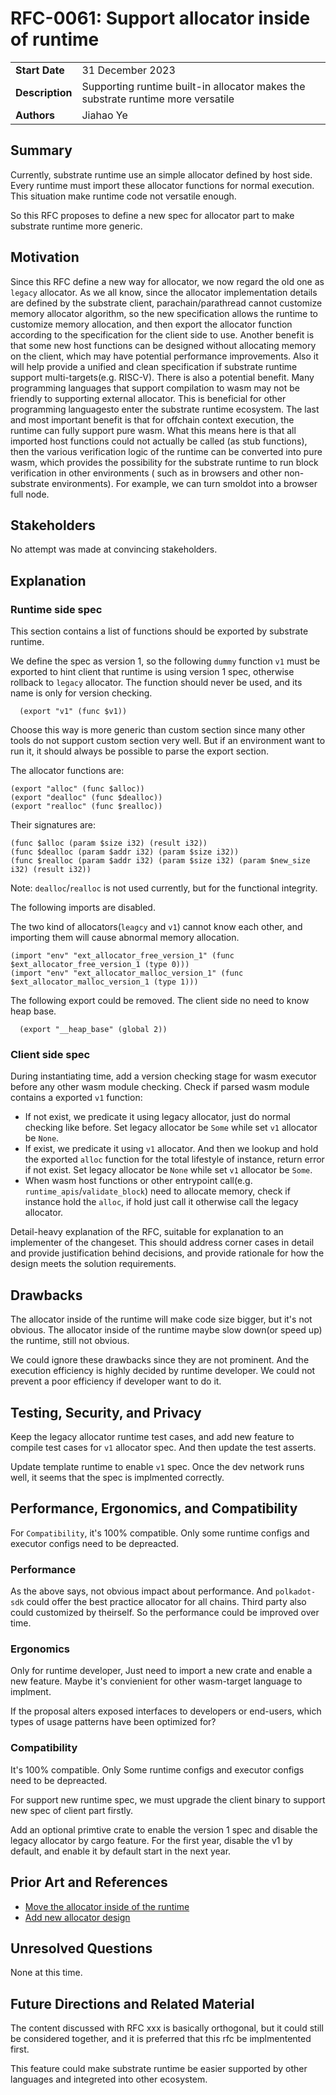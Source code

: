 # RFC-0061: Support allocator inside of runtime

|                 |                                                                                             |
| --------------- | ------------------------------------------------------------------------------------------- |
| **Start Date**  | 31 December 2023                                            |
| **Description** | Supporting runtime built-in allocator makes the substrate runtime more versatile |
| **Authors**     | Jiahao Ye |

## Summary

Currently, substrate runtime use an simple allocator defined by host side. Every runtime must
import these allocator functions for normal execution. This situation make runtime code not versatile enough.

So this RFC proposes to define a new spec for allocator part to make substrate runtime more generic.

## Motivation

Since this RFC define a new way for allocator, we now regard the old one as `legacy` allocator.
As we all know, since the allocator implementation details are defined by the substrate client, parachain/parathread cannot customize memory allocator algorithm, so the new specification allows the runtime to customize memory allocation, and then export the allocator function according to the specification for the client side to use.
Another benefit is that some new host functions can be designed without allocating memory on the client, which may have potential performance improvements. Also it will help provide a unified and clean specification if substrate runtime support multi-targets(e.g. RISC-V).
There is also a potential benefit. Many programming languages that support compilation to wasm may not be friendly to supporting external allocator. This is beneficial for other programming languages ​​to enter the substrate runtime ecosystem.
The last and most important benefit is that for offchain context execution, the runtime can fully support pure wasm. What this means here is that all imported host functions could not actually be called (as stub functions), then the various verification logic of the runtime can be converted into pure wasm, which provides the possibility for the substrate runtime to run block verification in other environments ( such as in browsers and other non-substrate environments). For example, we can turn smoldot into a browser full node.

## Stakeholders

No attempt was made at convincing stakeholders.

## Explanation

### Runtime side spec

This section contains a list of functions should be exported by substrate runtime.

We define the spec as version 1, so the following `dummy` function `v1` must be exported to hint
client that runtime is using version 1 spec, otherwise rollback to `legacy` allocator.
The function should never be used, and its name is only for version checking.

```wat
  (export "v1" (func $v1))
```

Choose this way is more generic than custom section since many other tools do not support custom section very well. But if an environment want to run it, it should always be possible to parse
the export section.

The allocator functions are:

```wat
(export "alloc" (func $alloc))
(export "dealloc" (func $dealloc))
(export "realloc" (func $realloc))
```

Their signatures are:

```wat
(func $alloc (param $size i32) (result i32))
(func $dealloc (param $addr i32) (param $size i32))
(func $realloc (param $addr i32) (param $size i32) (param $new_size i32) (result i32))
```

Note: `dealloc`/`realloc` is not used currently, but for the functional integrity.

The following imports are disabled.

The two kind of allocators(`leagcy` and `v1`) cannot know each other, and importing them will cause abnormal memory allocation.

```wat
(import "env" "ext_allocator_free_version_1" (func $ext_allocator_free_version_1 (type 0)))
(import "env" "ext_allocator_malloc_version_1" (func $ext_allocator_malloc_version_1 (type 1)))
```

The following export could be removed. The client side no need to know heap base.

```wat
  (export "__heap_base" (global 2))
```

### Client side spec

During instantiating time, add a version checking stage for wasm executor before any other wasm module checking.
Check if parsed wasm module contains a exported `v1` function:

- If not exist, we predicate it using legacy allocator, just do normal checking like before. Set legacy allocator be `Some` while set `v1` allocator be `None`.
- If exist, we predicate it using `v1` allocator. And then we lookup and hold the exported `alloc` function for the total lifestyle of instance, return error if not exist. Set legacy allocator be `None` while set `v1` allocator be `Some`.
- When wasm host functions or other entrypoint call(e.g. `runtime_apis`/`validate_block`) need to allocate memory, check if instance hold the `alloc`, if hold just call it otherwise call the legacy
allocator.

Detail-heavy explanation of the RFC, suitable for explanation to an implementer of the changeset. This should address corner cases in detail and provide justification behind decisions, and provide rationale for how the design meets the solution requirements.

## Drawbacks

The allocator inside of the runtime will make code size bigger, but it's not obvious.
The allocator inside of the runtime maybe slow down(or speed up) the runtime, still not obvious.

We could ignore these drawbacks since they are not prominent. And the execution efficiency is highly decided by runtime developer. We could not prevent a poor efficiency if developer want to do it.

## Testing, Security, and Privacy

Keep the legacy allocator runtime test cases, and add new feature to compile test cases for `v1` allocator spec. And then update the test asserts.

Update template runtime to enable `v1` spec. Once the dev network runs well, it seems that the spec is implmented correctly.

## Performance, Ergonomics, and Compatibility

For `Compatibility`, it's 100% compatible. Only some runtime configs and executor configs need to be depreacted.

### Performance

As the above says, not obvious impact about performance. And `polkadot-sdk` could offer the best practice allocator for all chains.
Third party also could customized by theirself. So the performance could be improved over time.

### Ergonomics

Only for runtime developer, Just need to import a new crate and enable a new feature. Maybe it's convienient for other wasm-target language to implment.

If the proposal alters exposed interfaces to developers or end-users, which types of usage patterns have been optimized for?

### Compatibility

It's 100% compatible. Only Some runtime configs and executor configs need to be depreacted.

For support new runtime spec, we must upgrade the client binary to support new spec of client part firstly.

Add an optional primtive crate to enable the version 1 spec and disable the legacy allocator by cargo feature.
For the first year, disable the v1 by default, and enable it by default start in the next year.

## Prior Art and References

- [Move the allocator inside of the runtime](https://github.com/paritytech/substrate/issues/11883)
- [Add new allocator design](https://github.com/paritytech/polkadot-sdk/pull/1658)

## Unresolved Questions

None at this time.

## Future Directions and Related Material

The content discussed with RFC xxx is basically orthogonal, but it could still be considered together, and it is preferred that this rfc be implmentented first.

This feature could make substrate runtime be easier supported by other languages and integreted into other ecosystem.

